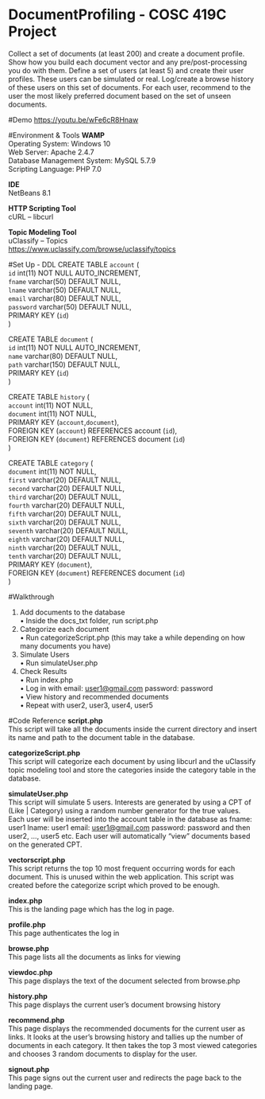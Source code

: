 # DocumentProfiling - COSC 419C Project
Collect a set of documents (at least 200) and create a document profile. Show how you build each document vector and any pre/post-processing you do with them. Define a set of users (at least 5) and create their user profiles. These users can be simulated or real. Log/create a browse history of these users on this set of documents. For each user, recommend to the user the most likely preferred document based on the set of unseen documents.

#Demo
https://youtu.be/wFe6cR8Hnaw

#Environment & Tools
<b>WAMP</b> <br />
Operating System: Windows 10 <br />
Web Server: Apache 2.4.7 <br />
Database Management System: MySQL 5.7.9 <br />
Scripting Language: PHP 7.0 <br />

<b>IDE</b> <br />
NetBeans 8.1 <br />

<b>HTTP Scripting Tool</b> <br />
cURL – libcurl <br />

<b>Topic Modeling Tool</b> <br />
uClassify – Topics <br />
https://www.uclassify.com/browse/uclassify/topics <br />

#Set Up - DDL
CREATE TABLE `account` ( <br />
 `id` int(11) NOT NULL AUTO_INCREMENT, <br />
`fname` varchar(50) DEFAULT NULL, <br />
 `lname` varchar(50) DEFAULT NULL, <br />
 `email` varchar(80) DEFAULT NULL, <br />
 `password` varchar(50) DEFAULT NULL, <br />
 PRIMARY KEY (`id`) <br />
) <br />

CREATE TABLE `document` ( <br />
`id` int(11) NOT NULL AUTO_INCREMENT, <br />
`name` varchar(80) DEFAULT NULL, <br />
`path` varchar(150) DEFAULT NULL, <br />
PRIMARY KEY (`id`) <br />
) <br />

CREATE TABLE `history` ( <br />
`account` int(11) NOT NULL, <br />
`document` int(11) NOT NULL, <br />
 PRIMARY KEY (`account`,`document`), <br />
FOREIGN KEY (`account`) REFERENCES account (`id`), <br />
FOREIGN KEY (`document`) REFERENCES document (`id`) <br />
) <br />
                                                                                                         
CREATE TABLE `category` ( <br />
`document` int(11) NOT NULL, <br />
`first` varchar(20) DEFAULT NULL, <br />
`second` varchar(20) DEFAULT NULL, <br />
`third` varchar(20) DEFAULT NULL, <br />
`fourth` varchar(20) DEFAULT NULL, <br />
`fifth` varchar(20) DEFAULT NULL, <br />
`sixth` varchar(20) DEFAULT NULL, <br />
`seventh` varchar(20) DEFAULT NULL, <br />
`eighth` varchar(20) DEFAULT NULL, <br />
`ninth` varchar(20) DEFAULT NULL, <br />
`tenth` varchar(20) DEFAULT NULL, <br />
PRIMARY KEY (`document`), <br />
FOREIGN KEY (`document`) REFERENCES document (`id`) <br />
) <br />

#Walkthrough
1.	Add documents to the database <br />
•	Inside the docs_txt folder, run script.php<br />
2.	Categorize each document <br />
•	Run categorizeScript.php (this may take a while depending on how many documents you have)<br />
3.	Simulate Users<br />
•	Run simulateUser.php<br />
4.	Check Results<br />
•	Run index.php<br />
•	Log in with email: user1@gmail.com password: password<br />
•	View history and recommended documents<br />
•	Repeat with user2, user3, user4, user5<br />

#Code Reference
<b>script.php</b><br />
This script will take all the documents inside the current directory and insert its name and path to the document table in the database. 

<b>categorizeScript.php</b><br />
This script will categorize each document by using libcurl and the uClassify topic modeling tool and store the categories inside the category table in the database. 

<b>simulateUser.php</b><br />
This script will simulate 5 users. Interests are generated by using a CPT of (Like | Category) using a random number generator for the true values. Each user will be inserted into the account table in the database as fname: user1 lname: user1 email: user1@gmail.com password: password and then user2, …, user5 etc. Each user will automatically “view” documents based on the generated CPT. 

<b>vectorscript.php</b><br />
This script returns the top 10 most frequent occurring words for each document. This is unused within the web application. This script was created before the categorize script which proved to be enough.

<b>index.php</b><br />
This is the landing page which has the log in page.

<b>profile.php</b><br />
This page authenticates the log in

<b>browse.php</b><br />
This page lists all the documents as links for viewing

<b>viewdoc.php</b><br />
This page displays the text of the document selected from browse.php

<b>history.php</b><br />
This page displays the current user’s document browsing history

<b>recommend.php</b><br />
This page displays the recommended documents for the current user as links. It looks at the user’s browsing history and tallies up the number of documents in each category. It then takes the top 3 most viewed categories and chooses 3 random documents to display for the user. 

<b>signout.php</b><br />
This page signs out the current user and redirects the page back to the landing page.




